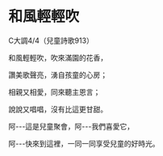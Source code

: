 # 和風輕輕吹

C大調4/4（兒童詩歌913）

和風輕輕吹，吹來滿園的花香，

讚美歌聲亮，湧自孩童的心房；

相親又相愛，同來聽主恩言；

說說又唱唱，沒有比這更甘甜。

阿---這是兒童聚會，阿---我們喜愛它，

阿---快來到這裡，一同一同享受兒童的好時光。
